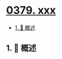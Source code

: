 # [0379. xxx](https://github.com/Tdahuyou/TNotes.leetcode/tree/main/notes/0379.%20xxx)

<!-- region:toc -->

- [1. 📝 概述](#1--概述)

<!-- endregion:toc -->

## 1. 📝 概述
